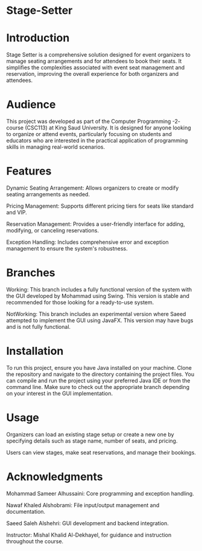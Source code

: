 # Stage-Setter

# Introduction
Stage Setter is a comprehensive solution designed for event organizers to manage seating arrangements and for attendees to book their seats. It simplifies the complexities associated with event seat management and reservation, improving the overall experience for both organizers and attendees.

# Audience
This project was developed as part of the Computer Programming -2- course (CSC113) at King Saud University. It is designed for anyone looking to organize or attend events, particularly focusing on students and educators who are interested in the practical application of programming skills in managing real-world scenarios.

# Features
Dynamic Seating Arrangement: Allows organizers to create or modify seating arrangements as needed.

Pricing Management: Supports different pricing tiers for seats like standard and VIP.

Reservation Management: Provides a user-friendly interface for adding, modifying, or canceling reservations.

Exception Handling: Includes comprehensive error and exception management to ensure the system's robustness.

# Branches
Working: This branch includes a fully functional version of the system with the GUI developed by Mohammad using Swing. This version is stable and recommended for those looking for a ready-to-use system.

NotWorking: This branch includes an experimental version where Saeed attempted to implement the GUI using JavaFX. This version may have bugs and is not fully functional.

# Installation
To run this project, ensure you have Java installed on your machine. Clone the repository and navigate to the directory containing the project files. You can compile and run the project using your preferred Java IDE or from the command line. Make sure to check out the appropriate branch depending on your interest in the GUI implementation.

# Usage
Organizers can load an existing stage setup or create a new one by specifying details such as stage name, number of seats, and pricing.

Users can view stages, make seat reservations, and manage their bookings.

# Acknowledgments
Mohammad Sameer Alhussaini: Core programming and exception handling.

Nawaf Khaled Alshobrami: File input/output management and documentation.

Saeed Saleh Alshehri: GUI development and backend integration.

Instructor: Mishal Khalid Al-Dekhayel, for guidance and instruction throughout the course.
